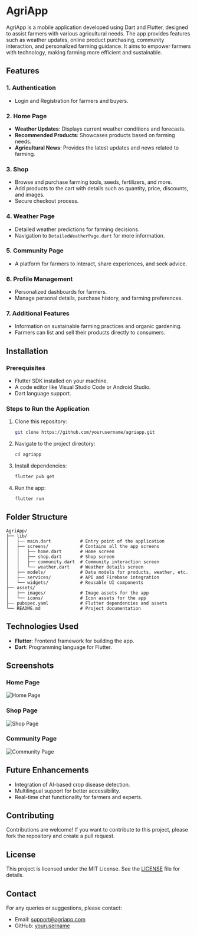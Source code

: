 # AgriApp

AgriApp is a mobile application developed using Dart and Flutter, designed to assist farmers with various agricultural needs. The app provides features such as weather updates, online product purchasing, community interaction, and personalized farming guidance. It aims to empower farmers with technology, making farming more efficient and sustainable.

## Features

### 1. **Authentication**
- Login and Registration for farmers and buyers.
### 2. **Home Page**
- **Weather Updates**: Displays current weather conditions and forecasts.
- **Recommended Products**: Showcases products based on farming needs.
- **Agricultural News**: Provides the latest updates and news related to farming.

### 3. **Shop**
- Browse and purchase farming tools, seeds, fertilizers, and more.
- Add products to the cart with details such as quantity, price, discounts, and images.
- Secure checkout process.

### 4. **Weather Page**
- Detailed weather predictions for farming decisions.
- Navigation to `DetailedWeatherPage.dart` for more information.

### 5. **Community Page**
- A platform for farmers to interact, share experiences, and seek advice.

### 6. **Profile Management**
- Personalized dashboards for farmers.
- Manage personal details, purchase history, and farming preferences.

### 7. **Additional Features**
- Information on sustainable farming practices and organic gardening.
- Farmers can list and sell their products directly to consumers.

## Installation

### Prerequisites
- Flutter SDK installed on your machine.
- A code editor like Visual Studio Code or Android Studio.
- Dart language support.

### Steps to Run the Application
1. Clone this repository:
   ```bash
   git clone https://github.com/yourusername/agriapp.git
   ```
2. Navigate to the project directory:
   ```bash
   cd agriapp
   ```
3. Install dependencies:
   ```bash
   flutter pub get
   ```
4. Run the app:
   ```bash
   flutter run
   ```

## Folder Structure
```
AgriApp/
├── lib/
│   ├── main.dart           # Entry point of the application
│   ├── screens/            # Contains all the app screens
│   │   ├── home.dart       # Home screen
│   │   ├── shop.dart       # Shop screen
│   │   ├── community.dart  # Community interaction screen
│   │   └── weather.dart    # Weather details screen
│   ├── models/             # Data models for products, weather, etc.
│   ├── services/           # API and Firebase integration
│   └── widgets/            # Reusable UI components
├── assets/
│   ├── images/             # Image assets for the app
│   └── icons/              # Icon assets for the app
├── pubspec.yaml            # Flutter dependencies and assets
└── README.md               # Project documentation
```

## Technologies Used
- **Flutter**: Frontend framework for building the app.
- **Dart**: Programming language for Flutter.

## Screenshots

### Home Page
![Home Page](assets/images/home_page.png)

### Shop Page
![Shop Page](assets/images/shop_page.png)

### Community Page
![Community Page](assets/images/community_page.png)

## Future Enhancements
- Integration of AI-based crop disease detection.
- Multilingual support for better accessibility.
- Real-time chat functionality for farmers and experts.

## Contributing
Contributions are welcome! If you want to contribute to this project, please fork the repository and create a pull request.

## License
This project is licensed under the MIT License. See the [LICENSE](LICENSE) file for details.

## Contact
For any queries or suggestions, please contact:
- Email: support@agriapp.com
- GitHub: [yourusername](https://github.com/yourusername)
